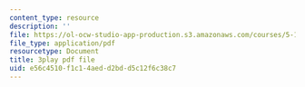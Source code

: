 ```yaml
---
content_type: resource
description: ''
file: https://ol-ocw-studio-app-production.s3.amazonaws.com/courses/5-112-principles-of-chemical-science-fall-2005/e56c4510f1c14aedd2bdd5c12f6c38c7_qK6DgAM-q7U.pdf
file_type: application/pdf
resourcetype: Document
title: 3play pdf file
uid: e56c4510-f1c1-4aed-d2bd-d5c12f6c38c7
---
```


